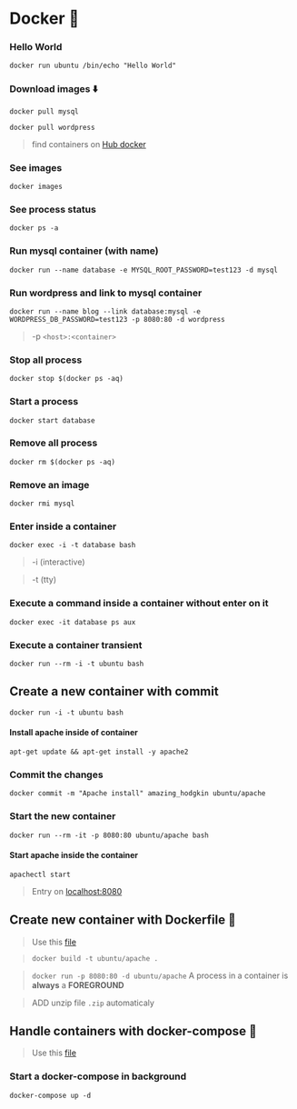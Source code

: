 # Docker :ship:

### Hello World

`docker run ubuntu /bin/echo "Hello World"`

### Download images :arrow_down:

`docker pull mysql`

`docker pull wordpress`

> find containers on
> [Hub docker](https://hub.docker.com/explore/)

### See images

`docker images`

### See **p**rocess **s**tatus

`docker ps -a`

### Run mysql container (with name)

`docker run --name database -e MYSQL_ROOT_PASSWORD=test123 -d mysql`

### Run wordpress and link to mysql container

`docker run --name blog --link database:mysql -e WORDPRESS_DB_PASSWORD=test123 -p 8080:80 -d wordpress`

> -p `<host>:<container>`

### Stop all process

`docker stop $(docker ps -aq)`

### Start a process

`docker start database`

### Remove all process

`docker rm $(docker ps -aq)`

### Remove an image

`docker rmi mysql`

### Enter inside a container

`docker exec -i -t database bash`

> -i (interactive)

> -t (tty)

### Execute a command inside a container without enter on it

`docker exec -it database ps aux`

### Execute a container transient

`docker run --rm -i -t ubuntu bash`

## Create a new container with commit

`docker run -i -t ubuntu bash`

#### Install apache inside of container

`apt-get update && apt-get install -y apache2`

### Commit the changes

`docker commit -m "Apache install" amazing_hodgkin ubuntu/apache`

### Start the new container

`docker run --rm -it -p 8080:80 ubuntu/apache bash`

#### Start apache inside the container

`apachectl start`

> Entry on [localhost:8080](http://localhost:8080/)

## Create new container with Dockerfile :page_facing_up:

> Use this [file](https://github.com/helioalb/cookbook/blob/master/docker/container-factory/Dockerfile)

> `docker build -t ubuntu/apache .`

> `docker run -p 8080:80 -d ubuntu/apache`
> A process in a container is **always** a **FOREGROUND**

> ADD unzip file `.zip` automaticaly

## Handle containers with docker-compose :palm_tree:

> Use this [file](https://github.com/helioalb/cookbook/blob/master/docker/blog/docker-compose.yml)

### Start a docker-compose in background

`docker-compose up -d`
